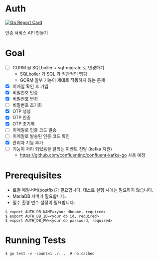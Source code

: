 # Auth

[![Go Report Card](https://goreportcard.com/badge/github.com/loganstone/auth)](https://goreportcard.com/report/github.com/loganstone/auth)

인증 서비스 API 만들기


# Goal
- [ ] GORM 을 SQLboiler + sql-migrate 로 변경하기
  * SQLboiler 가 SQL 과 직관적인 맵핑
  * GORM 일부 기능이 제대로 작동하지 않는 문제
- [x] 이메일 확인 후 가입
- [x] 비밀번호 인증
- [x] 비밀번호 변경
- [ ] 비밀번호 초기화
- [x] OTP 생성
- [x] OTP 인증
- [x] OTP 초기화
- [ ] 이메일로 인증 코드 발송
- [ ] 이메일로 발송된 인증 코드 확인
- [x] 관리자 기능 추가
- [ ] 기능이 처리 되었음을 알리는 이벤트 전달 (kafka 지원)
  - https://github.com/confluentinc/confluent-kafka-go 사용 예정


# Prerequisites

* 로컬 메일서버(postfix)가 필요합니다. 테스트 실행 시에는 필요하지 않습니다.
* MariaDB 서버가 필요합니다.
* 필수 환경 변수 설정이 필요합니다.

```shell
$ export AUTH_DB_NAME=<your dbname, required>
$ export AUTH_DB_ID=<your db id, required>
$ export AUTH_DB_PW=<your db password, required>
```

# Running Tests

```shell
$ go test -v -count=1 ./...  # no cached
```
